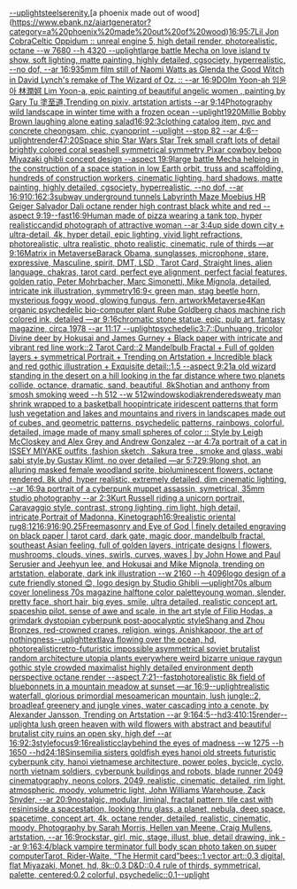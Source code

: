 [--uplight](https://www.ebank.nz/aiartgenerator?category=--uplight)[steel](https://www.ebank.nz/aiartgenerator?category=steel)[serenity.](https://www.ebank.nz/aiartgenerator?category=serenity.)[a phoenix made out of wood](https://www.ebank.nz/aiartgenerator?category=a%20phoenix%20made%20out%20of%20wood)[16:9](https://www.ebank.nz/aiartgenerator?category=16%3A9)[5:7](https://www.ebank.nz/aiartgenerator?category=5%3A7)[Lil Jon Cobra](https://www.ebank.nz/aiartgenerator?category=Lil%20Jon%20Cobra)[Celtic Oppidum :: unreal engine 5, high detail render, photorealistic, octane --w 7680 --h 4320 --uplight](https://www.ebank.nz/aiartgenerator?category=Celtic%20Oppidum%20%3A%3A%20unreal%20engine%205%2C%20high%20detail%20render%2C%20photorealistic%2C%20octane%20--w%207680%20--h%204320%20--uplight)[large battle Mecha on love island tv show, soft lighting, matte painting, highly detailed, cgsociety, hyperrealistic, --no dof, --ar 16:9](https://www.ebank.nz/aiartgenerator?category=large%20battle%20Mecha%20on%20love%20island%20tv%20show%2C%20soft%20lighting%2C%20matte%20painting%2C%20highly%20detailed%2C%20cgsociety%2C%20hyperrealistic%2C%20--no%20dof%2C%20--ar%2016%3A9)[35mm film still of Naomi Watts as Glenda the Good Witch in David Lynch's remake of The Wizard of Oz. :: --ar 16:9](https://www.ebank.nz/aiartgenerator?category=35mm%20film%20still%20of%20Naomi%20Watts%20as%20Glenda%20the%20Good%20Witch%20in%20David%20Lynch%27s%20remake%20of%20The%20Wizard%20of%20Oz.%20%3A%3A%20--ar%2016%3A9)[DO](https://www.ebank.nz/aiartgenerator?category=DO)[Im Yoon-ah 임윤아 林潤妸 Lim Yoon-a, epic painting of beautiful angelic women , painting by Gary Tu 塗至道,Trending on pixiv, artstation artists --ar 9:14](https://www.ebank.nz/aiartgenerator?category=Im%20Yoon-ah%20%EC%9E%84%EC%9C%A4%EC%95%84%20%E6%9E%97%E6%BD%A4%E5%A6%B8%20Lim%20Yoon-a%2C%20epic%20painting%20of%20beautiful%20angelic%20women%20%2C%20painting%20by%20Gary%20Tu%20%E5%A1%97%E8%87%B3%E9%81%93%2CTrending%20on%20pixiv%2C%20artstation%20artists%20--ar%209%3A14)[Photography wild landscape in winter time with a frozen ocean --uplight](https://www.ebank.nz/aiartgenerator?category=Photography%20wild%20landscape%20in%20winter%20time%20with%20a%20frozen%20ocean%20--uplight)[1920](https://www.ebank.nz/aiartgenerator?category=1920)[Millie Bobby Brown laughing alone eating salad](https://www.ebank.nz/aiartgenerator?category=Millie%20Bobby%20Brown%20laughing%20alone%20eating%20salad)[16:9](https://www.ebank.nz/aiartgenerator?category=16%3A9)[2:3](https://www.ebank.nz/aiartgenerator?category=2%3A3)[clothing catalog item, pvc and concrete cheongsam, chic, cyanoprint --uplight --stop 82 --ar 4:6](https://www.ebank.nz/aiartgenerator?category=clothing%20catalog%20item%2C%20pvc%20and%20concrete%20cheongsam%2C%20chic%2C%20cyanoprint%20--uplight%20--stop%2082%20--ar%204%3A6)[--uplight](https://www.ebank.nz/aiartgenerator?category=--uplight)[render](https://www.ebank.nz/aiartgenerator?category=render)[47:20](https://www.ebank.nz/aiartgenerator?category=47%3A20)[Space ship Star Wars Star Trek small craft lots of detail brightly colored coral seashell symmetrical symmetry Pixar cowboy bebop Miyazaki ghibli concept design --aspect 19:9](https://www.ebank.nz/aiartgenerator?category=Space%20ship%20Star%20Wars%20Star%20Trek%20small%20craft%20lots%20of%20detail%20brightly%20colored%20coral%20seashell%20symmetrical%20symmetry%20Pixar%20cowboy%20bebop%20Miyazaki%20ghibli%20concept%20design%20--aspect%2019%3A9)[large battle Mecha helping in the construction of a space station in low Earth orbit, truss and scaffolding, hundreds of construction workers, cinematic lighting, hard shadows, matte painting, highly detailed, cgsociety, hyperrealistic, --no dof, --ar 16:9](https://www.ebank.nz/aiartgenerator?category=large%20battle%20Mecha%20helping%20in%20the%20construction%20of%20a%20space%20station%20in%20low%20Earth%20orbit%2C%20truss%20and%20scaffolding%2C%20hundreds%20of%20construction%20workers%2C%20cinematic%20lighting%2C%20hard%20shadows%2C%20matte%20painting%2C%20highly%20detailed%2C%20cgsociety%2C%20hyperrealistic%2C%20--no%20dof%2C%20--ar%2016%3A9)[10:16](https://www.ebank.nz/aiartgenerator?category=10%3A16)[2:3](https://www.ebank.nz/aiartgenerator?category=2%3A3)[subway underground tunnels Labyrinth Maze Moebius HR Geiger Salvador Dali octane render high contrast black white and red  --aspect 9:19](https://www.ebank.nz/aiartgenerator?category=subway%20underground%20tunnels%20Labyrinth%20Maze%20Moebius%20HR%20Geiger%20Salvador%20Dali%20octane%20render%20high%20contrast%20black%20white%20and%20red%20%20--aspect%209%3A19)[--fast](https://www.ebank.nz/aiartgenerator?category=--fast)[16:9](https://www.ebank.nz/aiartgenerator?category=16%3A9)[Human made of pizza wearing a tank top, hyper realistic](https://www.ebank.nz/aiartgenerator?category=Human%20made%20of%20pizza%20wearing%20a%20tank%20top%2C%20hyper%20realistic)[candid photograph of attractive woman --ar 3:4](https://www.ebank.nz/aiartgenerator?category=candid%20photograph%20of%20attractive%20woman%20--ar%203%3A4)[up side down city + ultra-detail, 4k, hyper detail, epic lighting, vivid light refractions, photorealistic, ultra realistic, photo realistic, cinematic, rule of thirds —ar 9:16](https://www.ebank.nz/aiartgenerator?category=up%20side%20down%20city%20%2B%20ultra-detail%2C%204k%2C%20hyper%20detail%2C%20epic%20lighting%2C%20vivid%20light%20refractions%2C%20photorealistic%2C%20ultra%20realistic%2C%20photo%20realistic%2C%20cinematic%2C%20rule%20of%20thirds%20%E2%80%94ar%209%3A16)[Matrix in Metaverse](https://www.ebank.nz/aiartgenerator?category=Matrix%20in%20Metaverse)[Barack Obama, sunglasses, microphone, stare, expressive, Masculine, spirit, DMT, LSD , Tarot Card, Straight lines, alien language, chakras, tarot card, perfect eye alignment, perfect facial features, golden ratio, Peter Mohrbacher, Marc Simonetti, Mike Mignola, detailed, intricate ink illustration, symmetry](https://www.ebank.nz/aiartgenerator?category=Barack%20Obama%2C%20sunglasses%2C%20microphone%2C%20stare%2C%20expressive%2C%20Masculine%2C%20spirit%2C%20DMT%2C%20LSD%20%2C%20Tarot%20Card%2C%20Straight%20lines%2C%20alien%20language%2C%20chakras%2C%20tarot%20card%2C%20perfect%20eye%20alignment%2C%20perfect%20facial%20features%2C%20golden%20ratio%2C%20Peter%20Mohrbacher%2C%20Marc%20Simonetti%2C%20Mike%20Mignola%2C%20detailed%2C%20intricate%20ink%20illustration%2C%20symmetry)[16:9](https://www.ebank.nz/aiartgenerator?category=16%3A9)[< green man, stag beetle horn, mysterious foggy wood, glowing fungus, fern, artwork](https://www.ebank.nz/aiartgenerator?category=%3C%20green%20man%2C%20stag%20beetle%20horn%2C%20mysterious%20foggy%20wood%2C%20glowing%20fungus%2C%20fern%2C%20artwork)[Metaverse](https://www.ebank.nz/aiartgenerator?category=Metaverse)[4K](https://www.ebank.nz/aiartgenerator?category=4K)[an organic psychedelic bio-computer plant Rube Goldberg chaos machine rich colored ink, detailed —ar 9:16](https://www.ebank.nz/aiartgenerator?category=an%20organic%20psychedelic%20bio-computer%20plant%20Rube%20Goldberg%20chaos%20machine%20rich%20colored%20ink%2C%20detailed%20%E2%80%94ar%209%3A16)[chromatic stone statue, epic, pulp art, fantasy magazine, circa 1978 --ar 11:17 --uplight](https://www.ebank.nz/aiartgenerator?category=chromatic%20stone%20statue%2C%20epic%2C%20pulp%20art%2C%20fantasy%20magazine%2C%20circa%201978%20--ar%2011%3A17%20--uplight)[psychedelic](https://www.ebank.nz/aiartgenerator?category=psychedelic)[3:7](https://www.ebank.nz/aiartgenerator?category=3%3A7)[::](https://www.ebank.nz/aiartgenerator?category=%3A%3A)[Dunhuang, tricolor Divine deer by Hokusai and James Gurney + Black paper with intricate and vibrant red line work::2 Tarot Card::2 Mandelbulb Fractal + Full of golden layers + symmetrical Portrait + Trending on Artstation + Incredible black and red gothic illustration + Exquisite detail::1.5 --aspect 9:21](https://www.ebank.nz/aiartgenerator?category=Dunhuang%2C%20tricolor%20Divine%20deer%20by%20Hokusai%20and%20James%20Gurney%20%2B%20Black%20paper%20with%20intricate%20and%20vibrant%20red%20line%20work%3A%3A2%20Tarot%20Card%3A%3A2%20Mandelbulb%20Fractal%20%2B%20Full%20of%20golden%20layers%20%2B%20symmetrical%20Portrait%20%2B%20Trending%20on%20Artstation%20%2B%20Incredible%20black%20and%20red%20gothic%20illustration%20%2B%20Exquisite%20detail%3A%3A1.5%20--aspect%209%3A21)[a old wizard standing in the desert on a hill looking in the far distance where two planets collide, octance, dramatic, sand, beautiful, 8k](https://www.ebank.nz/aiartgenerator?category=a%20old%20wizard%20standing%20in%20the%20desert%20on%20a%20hill%20looking%20in%20the%20far%20distance%20where%20two%20planets%20collide%2C%20octance%2C%20dramatic%2C%20sand%2C%20beautiful%2C%208k)[Shot](https://www.ebank.nz/aiartgenerator?category=Shot)[ian and anthony from smosh smoking weed --h 512 --w 512](https://www.ebank.nz/aiartgenerator?category=ian%20and%20anthony%20from%20smosh%20smoking%20weed%20--h%20512%20--w%20512)[windows](https://www.ebank.nz/aiartgenerator?category=windows)[kodiak](https://www.ebank.nz/aiartgenerator?category=kodiak)[rendered](https://www.ebank.nz/aiartgenerator?category=rendered)[sweaty man shrink wrapped to a basketball hoop](https://www.ebank.nz/aiartgenerator?category=sweaty%20man%20shrink%20wrapped%20to%20a%20basketball%20hoop)[intricate iridescent patterns that form lush vegetation and lakes and mountains and rivers in landscapes made out of cubes, and geometric patterns, psychedelic patterns, rainbows, colorful, detailed, image made of many small  spheres of color :: Style by Leigh McCloskey and Alex Grey and Andrew Gonzalez --ar 4:7](https://www.ebank.nz/aiartgenerator?category=intricate%20iridescent%20patterns%20that%20form%20lush%20vegetation%20and%20lakes%20and%20mountains%20and%20rivers%20in%20landscapes%20made%20out%20of%20cubes%2C%20and%20geometric%20patterns%2C%20psychedelic%20patterns%2C%20rainbows%2C%20colorful%2C%20detailed%2C%20image%20made%20of%20many%20small%20%20spheres%20of%20color%20%3A%3A%20Style%20by%20Leigh%20McCloskey%20and%20Alex%20Grey%20and%20Andrew%20Gonzalez%20--ar%204%3A7)[a portrait of a cat in ISSEY MIYAKE  outfits  ,fashion sketch  , Sakura tree , smoke and glass, wabi sabi style,by Gustav Klimt, no over detailed —ar 5:7](https://www.ebank.nz/aiartgenerator?category=a%20portrait%20of%20a%20cat%20in%20ISSEY%20MIYAKE%20%20outfits%20%20%2Cfashion%20sketch%20%20%2C%20Sakura%20tree%20%2C%20smoke%20and%20glass%2C%20wabi%20sabi%20style%2Cby%20Gustav%20Klimt%2C%20no%20over%20detailed%20%E2%80%94ar%205%3A7)[29:9](https://www.ebank.nz/aiartgenerator?category=29%3A9)[long shot, an alluring masked female woodland sprite, bioluminescent flowers, octane rendered, 8k uhd, hyper realistic,  extremely detailed,  dim cinematic lighting, --ar 16:9](https://www.ebank.nz/aiartgenerator?category=long%20shot%2C%20an%20alluring%20masked%20female%20woodland%20sprite%2C%20bioluminescent%20flowers%2C%20octane%20rendered%2C%208k%20uhd%2C%20hyper%20realistic%2C%20%20extremely%20detailed%2C%20%20dim%20cinematic%20lighting%2C%20--ar%2016%3A9)[a portrait of a cyberpunk muppet assassin, symetrical, 35mm studio photography --ar 2:3](https://www.ebank.nz/aiartgenerator?category=a%20portrait%20of%20a%20cyberpunk%20muppet%20assassin%2C%20symetrical%2C%2035mm%20studio%20photography%20--ar%202%3A3)[Kurt Russell riding a unicorn portrait, Caravaggio style, contrast, strong lighting, rim light, high detail, intricate,](https://www.ebank.nz/aiartgenerator?category=Kurt%20Russell%20riding%20a%20unicorn%20portrait%2C%20Caravaggio%20style%2C%20contrast%2C%20strong%20lighting%2C%20rim%20light%2C%20high%20detail%2C%20intricate%2C)[Portrait of Madonna, Kinetograph](https://www.ebank.nz/aiartgenerator?category=Portrait%20of%20Madonna%2C%20Kinetograph)[16:9](https://www.ebank.nz/aiartgenerator?category=16%3A9)[realistic oriental rug](https://www.ebank.nz/aiartgenerator?category=realistic%20oriental%20rug)[8:12](https://www.ebank.nz/aiartgenerator?category=8%3A12)[16:9](https://www.ebank.nz/aiartgenerator?category=16%3A9)[16:9](https://www.ebank.nz/aiartgenerator?category=16%3A9)[0.25](https://www.ebank.nz/aiartgenerator?category=0.25)[Freemasonry and Eye of God | finely detailed engraving on black paper | tarot card, dark gate, magic door, mandelbulb fractal, southeast Asian feeling, full of golden layers, intricate designs | flowers, mushrooms, clouds, vines, swirls, curves, waves | by John Howe and Paul Serusier and Jeehyun lee, and Hokusai and Mike Mignola, trending on artstation, elaborate, dark ink illustration --w 2160 --h 4096](https://www.ebank.nz/aiartgenerator?category=Freemasonry%20and%20Eye%20of%20God%20%7C%20finely%20detailed%20engraving%20on%20black%20paper%20%7C%20tarot%20card%2C%20dark%20gate%2C%20magic%20door%2C%20mandelbulb%20fractal%2C%20southeast%20Asian%20feeling%2C%20full%20of%20golden%20layers%2C%20intricate%20designs%20%7C%20flowers%2C%20mushrooms%2C%20clouds%2C%20vines%2C%20swirls%2C%20curves%2C%20waves%20%7C%20by%20John%20Howe%20and%20Paul%20Serusier%20and%20Jeehyun%20lee%2C%20and%20Hokusai%20and%20Mike%20Mignola%2C%20trending%20on%20artstation%2C%20elaborate%2C%20dark%20ink%20illustration%20--w%202160%20--h%204096)[logo design of a cute friendly stoned 😊, logo design by Studio Ghibli —uplight](https://www.ebank.nz/aiartgenerator?category=logo%20design%20of%20a%20cute%20friendly%20stoned%20%F0%9F%98%8A%2C%20logo%20design%20by%20Studio%20Ghibli%20%E2%80%94uplight)[70s album cover loneliness 70s magazine halftone color palette](https://www.ebank.nz/aiartgenerator?category=70s%20album%20cover%20loneliness%2070s%20magazine%20halftone%20color%20palette)[young woman, slender, pretty face, short hair, big eyes, smile, ultra detailed, realistic concept art. spaceship pilot. sense of awe and scale, in the art style of Filip Hodas, a grimdark dystopian cyberpunk post-apocalyptic style](https://www.ebank.nz/aiartgenerator?category=young%20woman%2C%20slender%2C%20pretty%20face%2C%20short%20hair%2C%20big%20eyes%2C%20smile%2C%20ultra%20detailed%2C%20realistic%20concept%20art.%20spaceship%20pilot.%20sense%20of%20awe%20and%20scale%2C%20in%20the%20art%20style%20of%20Filip%20Hodas%2C%20a%20grimdark%20dystopian%20cyberpunk%20post-apocalyptic%20style)[Shang and Zhou Bronzes, red-crowned cranes, religion, wings, Anishkapoor, the art of nothingness](https://www.ebank.nz/aiartgenerator?category=Shang%20and%20Zhou%20Bronzes%2C%20red-crowned%20cranes%2C%20religion%2C%20wings%2C%20Anishkapoor%2C%20the%20art%20of%20nothingness)[--uplight](https://www.ebank.nz/aiartgenerator?category=--uplight)[text](https://www.ebank.nz/aiartgenerator?category=text)[lava flowing over the ocean, hd, photorealistic](https://www.ebank.nz/aiartgenerator?category=lava%20flowing%20over%20the%20ocean%2C%20hd%2C%20photorealistic)[retro-futuristic impossible asymmetrical soviet brutalist random architecture utopia plants everywhere weird bizarre unique raygun gothic style crowded maximalist highly detailed environment depth perspective octane render --aspect 7:21](https://www.ebank.nz/aiartgenerator?category=retro-futuristic%20impossible%20asymmetrical%20soviet%20brutalist%20random%20architecture%20utopia%20plants%20everywhere%20weird%20bizarre%20unique%20raygun%20gothic%20style%20crowded%20maximalist%20highly%20detailed%20environment%20depth%20perspective%20octane%20render%20--aspect%207%3A21)[--fast](https://www.ebank.nz/aiartgenerator?category=--fast)[photorealistic 8k field of bluebonnets in a mountain meadow at sunset —ar 16:9](https://www.ebank.nz/aiartgenerator?category=photorealistic%208k%20field%20of%20bluebonnets%20in%20a%20mountain%20meadow%20at%20sunset%20%E2%80%94ar%2016%3A9)[--uplight](https://www.ebank.nz/aiartgenerator?category=--uplight)[realistic waterfall, glorious primordial mesoamerican mountain, lush jungle::2, broadleaf greenery and jungle vines, water cascading into a cenote, by Alexander Jansson, Trending on Artstation  --ar 9:16](https://www.ebank.nz/aiartgenerator?category=realistic%20waterfall%2C%20glorious%20primordial%20mesoamerican%20mountain%2C%20lush%20jungle%3A%3A2%2C%20broadleaf%20greenery%20and%20jungle%20vines%2C%20water%20cascading%20into%20a%20cenote%2C%20by%20Alexander%20Jansson%2C%20Trending%20on%20Artstation%20%20--ar%209%3A16)[4:5](https://www.ebank.nz/aiartgenerator?category=4%3A5)[--hd](https://www.ebank.nz/aiartgenerator?category=--hd)[3:4](https://www.ebank.nz/aiartgenerator?category=3%3A4)[10:15](https://www.ebank.nz/aiartgenerator?category=10%3A15)[render](https://www.ebank.nz/aiartgenerator?category=render)[--uplight](https://www.ebank.nz/aiartgenerator?category=--uplight)[a lush green heaven with wild flowers with abstract and beautiful brutalist city ruins an open sky, high def --ar 16:9](https://www.ebank.nz/aiartgenerator?category=a%20lush%20green%20heaven%20with%20wild%20flowers%20with%20abstract%20and%20beautiful%20brutalist%20city%20ruins%20an%20open%20sky%2C%20high%20def%20--ar%2016%3A9)[2:3](https://www.ebank.nz/aiartgenerator?category=2%3A3)[style](https://www.ebank.nz/aiartgenerator?category=style)[focus](https://www.ebank.nz/aiartgenerator?category=focus)[9:16](https://www.ebank.nz/aiartgenerator?category=9%3A16)[realistic](https://www.ebank.nz/aiartgenerator?category=realistic)[clay](https://www.ebank.nz/aiartgenerator?category=clay)[behind the eyes of madness --w 1275 --h 1650 --hd](https://www.ebank.nz/aiartgenerator?category=behind%20the%20eyes%20of%20madness%20--w%201275%20--h%201650%20--hd)[24:18](https://www.ebank.nz/aiartgenerator?category=24%3A18)[Sinsemilia sisters goldfish eyes hanoi old streets futuristic cyberpunk city, hanoi vietnamese architecture, power poles, bycicle, cyclo, north vietnam soldiers, cyberpunk buildings and robots, blade runner 2049 cinematography, neons colors, 2049, realistic, cinematic, detailed, rim light, atmospheric, moody, volumetric light, John Williams Warehouse, Zack Snyder, --ar 20:9](https://www.ebank.nz/aiartgenerator?category=Sinsemilia%20sisters%20goldfish%20eyes%20hanoi%20old%20streets%20futuristic%20cyberpunk%20city%2C%20hanoi%20vietnamese%20architecture%2C%20power%20poles%2C%20bycicle%2C%20cyclo%2C%20north%20vietnam%20soldiers%2C%20cyberpunk%20buildings%20and%20robots%2C%20blade%20runner%202049%20cinematography%2C%20neons%20colors%2C%202049%2C%20realistic%2C%20cinematic%2C%20detailed%2C%20rim%20light%2C%20atmospheric%2C%20moody%2C%20volumetric%20light%2C%20John%20Williams%20Warehouse%2C%20Zack%20Snyder%2C%20--ar%2020%3A9)[nostalgic, modular, liminal, fractal pattern, tile cast with resin](https://www.ebank.nz/aiartgenerator?category=nostalgic%2C%20modular%2C%20liminal%2C%20fractal%20pattern%2C%20tile%20cast%20with%20resin)[inside a spacestation, looking thru glass, a planet, nebula, deep space, spacetime, concept art, 4k, octane render, detailed, realistic, cinematic, moody, Photography by Sarah Morris, Hellen van Meene, Craig Mullens, artstation, --ar 16:9](https://www.ebank.nz/aiartgenerator?category=inside%20a%20spacestation%2C%20looking%20thru%20glass%2C%20a%20planet%2C%20nebula%2C%20deep%20space%2C%20spacetime%2C%20concept%20art%2C%204k%2C%20octane%20render%2C%20detailed%2C%20realistic%2C%20cinematic%2C%20moody%2C%20Photography%20by%20Sarah%20Morris%2C%20Hellen%20van%20Meene%2C%20Craig%20Mullens%2C%20artstation%2C%20--ar%2016%3A9)[rockstar, girl, mic, stage, illust, blue, detail drawing, ink --ar 9:16](https://www.ebank.nz/aiartgenerator?category=rockstar%2C%20girl%2C%20mic%2C%20stage%2C%20illust%2C%20blue%2C%20detail%20drawing%2C%20ink%20--ar%209%3A16)[3:4](https://www.ebank.nz/aiartgenerator?category=3%3A4)[/black vampire terminator full body scan photo taken on super computer](https://www.ebank.nz/aiartgenerator?category=/black%20vampire%20terminator%20full%20body%20scan%20photo%20taken%20on%20super%20computer)[Tarot, Rider-Waite, “The Hermit card”](https://www.ebank.nz/aiartgenerator?category=Tarot%2C%20Rider-Waite%2C%20%E2%80%9CThe%20Hermit%20card%E2%80%9D)[bees::1 vector art::0.3 digital, flat Miyazaki, Monet, hd, 8k::0.3 D&D::0.4 rule of thirds, symmetrical, palette, centered:0.2 colorful, psychedelic::0.1](https://www.ebank.nz/aiartgenerator?category=bees%3A%3A1%20vector%20art%3A%3A0.3%20digital%2C%20flat%20Miyazaki%2C%20Monet%2C%20hd%2C%208k%3A%3A0.3%20D%26D%3A%3A0.4%20rule%20of%20thirds%2C%20symmetrical%2C%20palette%2C%20centered%3A0.2%20colorful%2C%20psychedelic%3A%3A0.1)[--uplight](https://www.ebank.nz/aiartgenerator?category=--uplight)